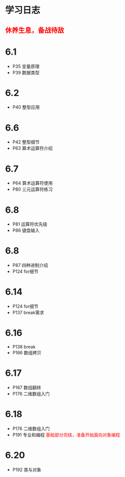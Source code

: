 # 学习日志
<font color="red">休养生息，备战待敌
-
</font>


# 6.1
- P35 变量原理
- P39 数据类型
# 6.2
- P40 整型应用
# 6.6
- P42 整型细节
- P63 算术运算符介绍
# 6.7
- P64 算术运算符使用
- P80 三元运算符练习
# 6.8
- P81 运算符优先级
- P86 键盘输入
# 6.8
- P87 四种进制介绍
- P124 for细节
# 6.14 
- P124 for细节
- P137 break需求
# 6.16
- P138 break
- P166 数组拷贝
# 6.17
- P167 数组翻转
- P176 二维数组入门
# 6.18
- P176 二维数组入门
- P191 专业和编程
<font color="red">基础部分完结，准备开始面向对象编程</font>

# 6.20
- P192 类与对象
